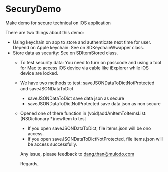 SecuryDemo
==========

Make demo for secure technical on iOS application


There are two things about this demo:
+ Using keychain on app to store and authenticate next time for user. Depend on Apple keychain: 
   See on SDKeychainWwapper class.
+ Store data as security:
   See on SDItemStored class.
   - To test security data:
     You need to turn on passcode and using a tool for Mac to access iOS device via cable like iExplorer 
     while iOS device are locked.

   - We have two methods to test: saveJSONDataToDictNotProtected and saveJSONDataToDict
     + saveJSONDataToDict save data json as secure
     + saveJSONDataToDictNotProtected save data json as non secure
   - Opened one of there function in (void)addAnItemToItemsList:(NSDictionary *)newItem to test
     + If you open saveJSONDataToDict, file items.json will be ono access.
     + if you open saveJSONDataToDictNotProtected, file items.json will be access successfully.
     
     Any issue, please feedback to dang.than@mulodo.com
     
     Regards, 
     
